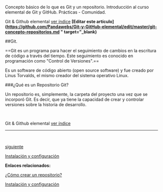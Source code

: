 <span class="hidden-excerpt"> Concepto básico de lo que es Git y un repositorio. Introducción al curso elemental de Git y GitHub. Prácticas - Comunidad.</span>

<!-- Inicio links índice y github -->

<span class="link-to-index-git">Git & Github elemental [ ver índice](http://pandawebs.net/git-github-elemental/)</span>
<strong class="link-to-github">[Editar este artículo](https://github.com/Pandawebs/Git-y-GitHub-elemental/edit/master/git-concepto-repositorios.md " target="_blank)</strong>

<!-- Fin links índice y github -->


##Git.

==Git es un programa para hacer el seguimiento de cambios en la escritura de código 
a través del tiempo.
Este seguimiento es conocido en programación como "Control de Versiones".==

Es un software de código abierto (open source software) y fue creado por Linus Torvalds, 
el mismo creador del sistema operativo Linux.

###¿Qué es un Repositorio Git?

Un repositorio es, simplemente, la carpeta del proyecto una vez que se incorporó Git.
Es decir, que ya tiene la capacidad de crear y controlar versiones sobre la historia de desarrollo.

<br>

<!-- <div class="iframe-cont">
  <p>Suscribirse a las actualizaciones de este artículo:</p>
  <iframe src="http://localhost:3000/contact" frameborder="0"></iframe>
</div> -->

<!-- Inicio link índice -->

<span class="link-to-index-git">Git & Github elemental [ ver índice](http://pandawebs.net/git-github-elemental/)</span>

<!-- Fin link índice -->


<hr>
<div class="post-content_next">
  <div style="visibility: hidden" class="post-content_next-left">
    <a href=""></a>
    <i>.</i>
  </div>
  <a href="http://pandawebs.net/instalacion-y-configuracion-de-git">
  <div class="post-content_next-right">
    <p>siguiente</p>
    <span>Instalación y configuración</span></a>
  </div>
</div>

**Enlaces relacionados:**

[¿Cómo crear un repositorio?](http://pandawebs.net/crear-un-repositorio/)

[Instalación y configuración](http://pandawebs.net/instalacion-y-configuracion-de-git/)

